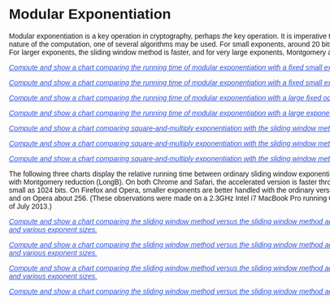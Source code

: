 <html>
<head>
<script src="../lib/BigInt.js"></script>

<script src="../lib/jsbn/jsbn.js"></script>
<script src="../lib/jsbn/jsbn2.js"></script>
<script src="../lib/jsbn/prng4.js"></script>
<script src="../lib/jsbn/rng.js"></script>

<script>window.require = function () { return new Object }</script>
<script src="../platform.js"></script>
<script src="../math/functions-26-bit.js"></script>
<script src="../math/functions-28-bit.js"></script>
<script src="../math/functions-29-bit.js"></script>
<script src="../math/functions-30-bit.js"></script>
<script src="../math/long.js"></script>


<script src="../lib/jquery-1.8.2.min.js"></script>
<script src="../lib/highcharts.js"></script>

<script src="charts.js"></script>
<script src="modular-exponentiation.js"></script>

<style type="text/css">
body {
  font-family: "Lucida Grande", "Lucida Sans Unicode", Verdana, Arial, Helvetica, sans-serif;
}

h1, p {
  margin-left: 100px;
  width: 1024px;
}

pre {
  margin-left: 155px;
}

.chart {
  margin-left: 210px;
  width: 805px;
  height: 500px;
  border: 1px solid gray;
  display: none;
}

.spinner {
  position: relative;
  left: 369px;
  top: 217px;
}

div.codehilite pre span.c1 {
  color: blue;
}

.consistency_failure {
  border: 2px solid red;
}

.link {
  color: #3050e0;
  cursor: hand;
  text-decoration: underline;
  font-style: italic;
}

p .margin_centered {
  align: center;
}

.consistency_error {
  font-weight: bold;
  display: none;
}

</style>
</head>
<body> 

Modular Exponentiation
======================

Modular exponentiation is a key operation in cryptography, perhaps _the_ key operation.  It is
imperative that this operation be as fast as possible.  Depending on the nature of the
computation, one of several algorithms may be used.  For small exponents, around 20 bits or less,
a very simply square-and-multiply approach is best.  For larger exponents, the sliding window
method is faster, and for very large exponents, Montgomery and Barrett reductions are more
efficient.

<p>
  <div id="fixed_exponent_chart">
    <p>
      <span class="link">
	Compute and show a chart comparing the running time of modular exponentiation with a fixed
	small exponent by jsbn and Long.
      </span>
      <span class="consistency_error">
	Computation halted: inconsistent results in comparison.  View console for details.
      </span>
    </p>
    <div class="chart">
    </div>
  </div>
</p>

<p>
  <div id="fixed_exponent_digit_width_chart">
    <p>
      <span class="link">
	Compute and show a chart comparing the running time of modular exponentiation with a fixed
	small exponent by Longs with various digit sizes.
      </span>
      <span class="consistency_error">
	Computation halted: inconsistent results in comparison.  View console for details.
      </span>
    </p>
    <div class="chart">
    </div>
  </div>
</p>


<p>
  <div id="large_exponent_chart">
    <p>
      <span class="link">
	Compute and show a chart comparing the running time of modular exponentiation with a large
	fixed odd base by BigInt, jsbn, and Long.
      </span>
      <span class="consistency_error">
	Computation halted: inconsistent results in comparison.  View console for details.
      </span>
    </p>
    <div class="chart">
    </div>
  </div>
</p>



<p>
  <div id="large_exponent_digit_width_chart">
    <p>
      <span class="link">
	Compute and show a chart comparing the running time of modular exponentiation with a large
	exponent by Longs with various digit sizes.
      </span>
      <span class="consistency_error">
	Computation halted: inconsistent results in comparison.  View console for details.
      </span>
    </p>
    <div class="chart">
    </div>
  </div>
</p>


<p>
  <div id="simple_v_sliding_chart_1024">
    <p>
      <span class="link">
	Compute and show a chart comparing square-and-multiply exponentiation with the sliding
	window method for 1024 bit operands and various exponent sizes.
      </span>
      <span class="consistency_error">
	Computation halted: inconsistent results in comparison.  View console for details.
      </span>
    </p>
    <div class="chart">
    </div>
  </div>
</p>

<p>
  <div id="simple_v_sliding_chart_2048">
    <p>
      <span class="link">
	Compute and show a chart comparing square-and-multiply exponentiation with the sliding
	window method for 2048 bit operands and various exponent sizes.
      </span>
      <span class="consistency_error">
	Computation halted: inconsistent results in comparison.  View console for details.
      </span>
    </p>
    <div class="chart">
    </div>
  </div>
</p>

<p>
  <div id="simple_v_sliding_chart_3072">
    <p>
      <span class="link">
	Compute and show a chart comparing square-and-multiply exponentiation with the sliding
	window method for 3072 bit operands and various exponent sizes.
      </span>
      <span class="consistency_error">
	Computation halted: inconsistent results in comparison.  View console for details.
      </span>
    </p>
    <div class="chart">
    </div>
  </div>
</p>

The following three charts display the relative running time between ordinary sliding window
exponentiation (LongA) and sliding window exponentiation accelerated with Montgomery reduction
(LongB).  On both Chrome and Safari, the accelerated version is faster throughout the range of
exponent sizes, even for operands as small as 1024 bits.  On Firefox and Opera, smaller exponents
are better handled with the ordinary version.  The crossover for Firefox is at about 512 bits of
exponent, and on Opera about 256. (These observations were made on a 2.3GHz Intel i7 MacBook Pro
running OS/X 10.8.4 and the latest versions of the major browsers, as of July 2013.)

<p>
  <div id="sliding_v_montgomery_chart_1024">
    <p>
      <span class="link">
	Compute and show a chart comparing the sliding window method versus the sliding window
	method accelerated with Montgomery reduction
	for 1024 bit operands and various exponent sizes.
      </span>
      <span class="consistency_error">
	Computation halted: inconsistent results in comparison.  View console for details.
      </span>
    </p>
    <div class="chart">
    </div>
  </div>
</p>

<p>
  <div id="sliding_v_montgomery_chart_2048">
    <p>
      <span class="link">
	Compute and show a chart comparing the sliding window method versus the sliding window
	method accelerated with Montgomery reduction
	for 2048 bit operands and various exponent sizes.
      </span>
      <span class="consistency_error">
	Computation halted: inconsistent results in comparison.  View console for details.
      </span>
    </p>
    <div class="chart">
    </div>
  </div>
</p>

<p>
  <div id="sliding_v_montgomery_chart_3072">
    <p>
      <span class="link">
	Compute and show a chart comparing the sliding window method versus the sliding window
	method accelerated with Montgomery reduction
	for 3072 bit operands and various exponent sizes.
      </span>
      <span class="consistency_error">
	Computation halted: inconsistent results in comparison.  View console for details.
      </span>
    </p>
    <div class="chart">
    </div>
  </div>
</p>

<p>
  <div id="sliding_v_montgomery_group_alt">
    <p>
      <span class="link">
	Compute and show a chart comparing the sliding window method versus the sliding window
	method accelerated with Montgomery reduction.
      </span>
      <span class="consistency_error">
	Computation halted: inconsistent results in comparison.  View console for details.
      </span>
    </p>
    <div class="chart">
    </div>
  </div>
</p>


</body>
</html>

<!--
Local Variables:
mode: html
end:
--->
